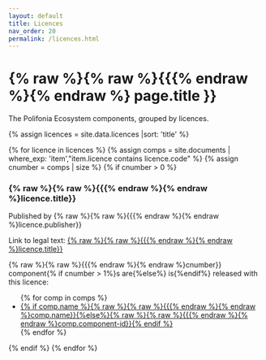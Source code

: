 ```yaml
---
layout: default
title: Licences
nav_order: 20
permalink: /licences.html
---
```


# {% raw %}{% raw %}{{{% endraw %}{% endraw %} page.title }}

The Polifonia Ecosystem components, grouped by licences.


<div id="chart_container_software"></div>
<script>
anychart.onDocumentReady(function() {
    // set the data
    var data = [
        {x: "Apache 2.0", value: 12},
        {x: "CC0 Universal ", value: 2},
        {x: "CC Attribution", value: 9},
        {x: "CC Attribution-NonCommercial", value: 1},
        {x: "ISC License", value: 1}
    ];
    // create the chart
    var chart = anychart.pie3d();
    // set the chart title
    // chart.title("Polifonia Project Components by Type");
    // add the data
    chart.data(data);
    // sort elements
    chart.sort("desc");  
    // set legend position
    chart.legend().position("right");
    // set items layout
    chart.legend().itemsLayout("vertical");
    // display the chart in the container
    chart.container('chart_container_software');
    chart.draw();
  });
  </script>




{% assign licences = site.data.licences |sort: 'title' %}

{% for licence in licences %}
  {% assign comps = site.documents  | where_exp: 'item',"item.licence contains licence.code" %}
  {% assign cnumber = comps | size %}
  {% if cnumber > 0 %}
### {% raw %}{% raw %}{{{% endraw %}{% endraw %}licence.title}}

Published by {% raw %}{% raw %}{{{% endraw %}{% endraw %}licence.publisher}}

Link to legal text: <a href="{% raw %}{% raw %}{{{% endraw %}{% endraw %}licence.link}}">{% raw %}{% raw %}{{{% endraw %}{% endraw %}licence.title}}</a>

{% raw %}{% raw %}{{{% endraw %}{% endraw %}cnumber}} component{% if cnumber > 1%}s are{%else%} is{%endif%} released with this licence:
<ul>
 {% for comp in comps %}
 <li><a href="{% raw %}{% raw %}{{{% endraw %}{% endraw %}comp.url | relative_url}}">
     {% if comp.name %}{% raw %}{% raw %}{{{% endraw %}{% endraw %}comp.name}}{%else%}{% raw %}{% raw %}{{{% endraw %}{% endraw %}comp.component-id}}{% endif %}
     </a>
 </li>
 {% endfor %}
</ul>
   {% endif %}
{% endfor %}
